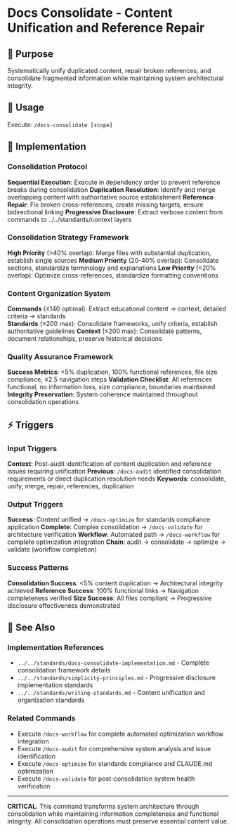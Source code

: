 # Docs Consolidate - Content Unification and Reference Repair

## 🎯 Purpose
Systematically unify duplicated content, repair broken references, and consolidate fragmented information while maintaining system architectural integrity.

## 🚀 Usage
Execute: `/docs-consolidate [scope]`

## 🔧 Implementation

### Consolidation Protocol
**Sequential Execution**: Execute in dependency order to prevent reference breaks during consolidation
**Duplication Resolution**: Identify and merge overlapping content with authoritative source establishment
**Reference Repair**: Fix broken cross-references, create missing targets, ensure bidirectional linking
**Progressive Disclosure**: Extract verbose content from commands to ../../standards/context layers

### Consolidation Strategy Framework
**High Priority** (>40% overlap): Merge files with substantial duplication, establish single sources
**Medium Priority** (20-40% overlap): Consolidate sections, standardize terminology and explanations
**Low Priority** (<20% overlap): Optimize cross-references, standardize formatting conventions

### Content Organization System
**Commands** (≤140 optimal): Extract educational content → context, detailed criteria → standards  
**Standards** (≤200 max): Consolidate frameworks, unify criteria, establish authoritative guidelines
**Context** (≤200 max): Consolidate patterns, document relationships, preserve historical decisions

### Quality Assurance Framework
**Success Metrics**: <5% duplication, 100% functional references, file size compliance, ≤2.5 navigation steps
**Validation Checklist**: All references functional, no information loss, size compliance, boundaries maintained
**Integrity Preservation**: System coherence maintained throughout consolidation operations

## ⚡ Triggers

### Input Triggers
**Context**: Post-audit identification of content duplication and reference issues requiring unification
**Previous**: `/docs-audit` identified consolidation requirements or direct duplication resolution needs
**Keywords**: consolidate, unify, merge, repair, references, duplication

### Output Triggers
**Success**: Content unified → `/docs-optimize` for standards compliance application
**Complete**: Complex consolidation → `/docs-validate` for architecture verification
**Workflow**: Automated path → `/docs-workflow` for complete optimization integration
**Chain**: audit → consolidate → optimize → validate (workflow completion)

### Success Patterns
**Consolidation Success**: <5% content duplication → Architectural integrity achieved
**Reference Success**: 100% functional links → Navigation completeness verified
**Size Success**: All files compliant → Progressive disclosure effectiveness demonstrated

## 🔗 See Also

### Implementation References
- `../../standards/docs-consolidate-implementation.md` - Complete consolidation framework details
- `../../standards/simplicity-principles.md` - Progressive disclosure implementation standards
- `../../standards/writing-standards.md` - Content unification and organization standards

### Related Commands
- Execute `/docs-workflow` for complete automated optimization workflow integration
- Execute `/docs-audit` for comprehensive system analysis and issue identification
- Execute `/docs-optimize` for standards compliance and CLAUDE.md optimization
- Execute `/docs-validate` for post-consolidation system health verification

---

**CRITICAL**: This command transforms system architecture through consolidation while maintaining information completeness and functional integrity. All consolidation operations must preserve essential content value.
